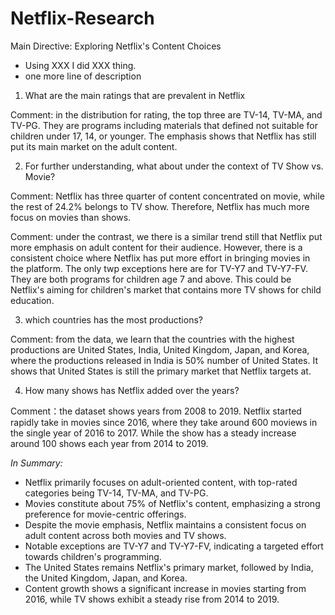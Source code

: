# Netflix-Research
Main Directive: Exploring Netflix's Content Choices
* Using XXX I did XXX thing.
* one more line of description

1. What are the main ratings that are prevalent in Netflix

Comment: in the distribution for rating, the top three are TV-14, TV-MA, and TV-PG. They are programs including materials that defined not suitable for children under 17, 14, or younger. The emphasis shows that Netflix has still put its main market on the adult content.

2. For further understanding, what about under the context of TV Show vs. Movie?

Comment: Netflix has three quarter of content concentrated on movie, while the rest of 24.2% belongs to TV show. Therefore, Netflix has much more focus on movies than shows.

Comment: under the contrast, we there is a similar trend still that Netflix put more emphasis on adult content for their audience. However, there is a consistent choice where Netflix has put more effort in bringing movies in the platform.
The only twp exceptions here are for TV-Y7 and TV-Y7-FV. They are both programs for children age 7 and above. This could be Netflix's aiming for children's market that contains more TV shows for child education.

3. which countries has the most productions?

Comment: from the data, we learn that the countries with the highest productions are United States, India, United Kingdom, Japan, and Korea, where the productions released in India is 50% number of United States. It shows that United States is still the primary market that Netflix targets at.

4. How many shows has Netflix added over the years?

Comment：the dataset shows years from 2008 to 2019. Netflix started rapidly take in movies since 2016, where they take around 600 moviews in the single year of 2016 to 2017. While the show has a steady increase around 100 shows each year from 2014 to 2019.

_In Summary:_
* Netflix primarily focuses on adult-oriented content, with top-rated categories being TV-14, TV-MA, and TV-PG.
* Movies constitute about 75% of Netflix's content, emphasizing a strong preference for movie-centric offerings.
* Despite the movie emphasis, Netflix maintains a consistent focus on adult content across both movies and TV shows.
* Notable exceptions are TV-Y7 and TV-Y7-FV, indicating a targeted effort towards children's programming.
* The United States remains Netflix's primary market, followed by India, the United Kingdom, Japan, and Korea.
* Content growth shows a significant increase in movies starting from 2016, while TV shows exhibit a steady rise from 2014 to 2019.
